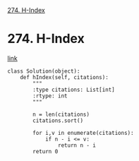 
[274. H-Index](#274-h-index)


# 274. H-Index

[link](https://leetcode.com/problems/h-index/?envType=study-plan-v2&envId=top-interview-150)

```
class Solution(object):
    def hIndex(self, citations):
        """
        :type citations: List[int]
        :rtype: int
        """

        n = len(citations)
        citations.sort()

        for i,v in enumerate(citations):
            if n - i <= v:
                return n - i
        return 0
```
